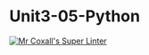 # Unit3-05-Python
[![Mr Coxall's Super Linter](https://github.com/ICS3U-Programming-Kent-Gatera/Unit3-05-Python/workflows/Mr%20Coxall's%20Super%20Linter/badge.svg)](https://github.com/ICS3U-Programming-Kent-Gatera/Unit3-05-Python/actions/)
